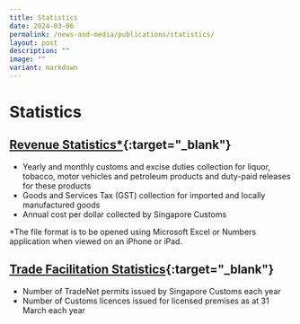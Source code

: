 ```yaml
---
title: Statistics
date: 2024-03-06
permalink: /news-and-media/publications/statistics/
layout: post
description: ""
image: ""
variant: markdown
---
```

# Statistics

## [Revenue Statistics*](https://go.gov.sg/revenuestats-dec23){:target="_blank"} 

-   Yearly and monthly customs and excise duties collection for liquor, tobacco, motor vehicles and petroleum products and duty-paid releases for these products
-   Goods and Services Tax (GST) collection for imported and locally manufactured goods
-   Annual cost per dollar collected by Singapore Customs

*The file format is to be opened using Microsoft Excel or Numbers application when viewed on an iPhone or iPad.

## [Trade Facilitation Statistics](/files/news-and-media/tradefacilitationstatsfy18fy22.pdf){:target="_blank"} 

-   Number of TradeNet permits issued by Singapore Customs each year
-   Number of Customs licences issued for licensed premises as at 31 March each year